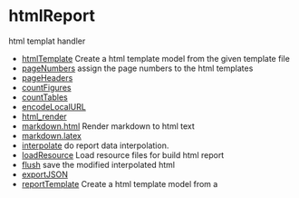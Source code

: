 ﻿# htmlReport

html templat handler

+ [htmlTemplate](htmlReport/htmlTemplate.1) Create a html template model from the given template file
+ [pageNumbers](htmlReport/pageNumbers.1) assign the page numbers to the html templates
+ [pageHeaders](htmlReport/pageHeaders.1) 
+ [countFigures](htmlReport/countFigures.1) 
+ [countTables](htmlReport/countTables.1) 
+ [encodeLocalURL](htmlReport/encodeLocalURL.1) 
+ [html_render](htmlReport/html_render.1) 
+ [markdown.html](htmlReport/markdown.html.1) Render markdown to html text
+ [markdown.latex](htmlReport/markdown.latex.1) 
+ [interpolate](htmlReport/interpolate.1) do report data interpolation.
+ [loadResource](htmlReport/loadResource.1) Load resource files for build html report
+ [flush](htmlReport/flush.1) save the modified interpolated html
+ [exportJSON](htmlReport/exportJSON.1) 
+ [reportTemplate](htmlReport/reportTemplate.1) Create a html template model from a 

